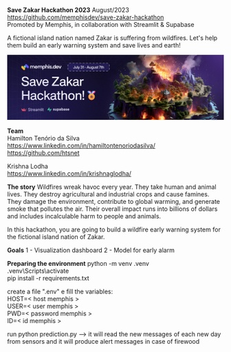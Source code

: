 **Save Zakar Hackathon 2023** 
August/2023   
https://github.com/memphisdev/save-zakar-hackathon   
Promoted by Memphis, in collaboration with Streamlit & Supabase

A fictional island nation named Zakar is suffering from wildfires.
Let's help them build an early warning system and save lives and earth!

![Alt text](image.png)

**Team**   
Hamilton Tenório da Silva  
https://www.linkedin.com/in/hamiltontenoriodasilva/    
https://github.com/htsnet

Krishna Lodha  
https://www.linkedin.com/in/krishnaglodha/     


**The story** 
Wildfires wreak havoc every year.
They take human and animal lives. They destroy agricultural and industrial crops and cause famines.
They damage the environment, contribute to global warming, and generate smoke that pollutes the air.
Their overall impact runs into billions of dollars and includes incalculable harm to people and animals.

In this hackathon, you are going to build a wildfire early warning system for the fictional island nation of Zakar.

**Goals** 
1 - Visualization dashboard 
2 - Model for early alarm

**Preparing the environment** 
python -m venv .venv  
.venv\Scripts\activate  
pip install -r requirements.txt

create a file ".env" e fill the variables:  
HOST=< host memphis >  
USER=< user memphis >  
PWD=< password memphis >  
ID=< id memphis >  

run python prediction.py --> it will read the new messages of each new day from sensors and it will produce alert messages in case of firewood
